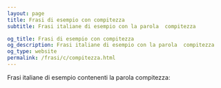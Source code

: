 ```yaml
---
layout: page
title: Frasi di esempio con compitezza 
subtitle: Frasi italiane di esempio con la parola  compitezza

og_title: Frasi di esempio con compitezza 
og_description: Frasi italiane di esempio con la parola  compitezza
og_type: website
permalink: /frasi/c/compitezza.html
---
```


Frasi italiane di esempio contenenti la parola compitezza:


